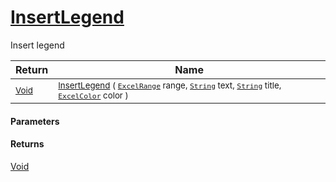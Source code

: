 # [InsertLegend](./ExcelHelper-InsertLegend.md)

Insert legend

| Return | Name | 
| --- | --- | 
| <sub>[Void](https://docs.microsoft.com/en-us/dotnet/api/System.Void)</sub> | <sub>[InsertLegend](./ExcelHelper-InsertLegend.md) ( [`ExcelRange`](./ExcelHelper-InsertLegend.md) range, [`String`](https://docs.microsoft.com/en-us/dotnet/api/System.String) text, [`String`](https://docs.microsoft.com/en-us/dotnet/api/System.String) title, [`ExcelColor`](./../Excel/ExcelColor.md) color )</sub> | 


#### Parameters

#### Returns
[Void](https://docs.microsoft.com/en-us/dotnet/api/System.Void)<br>
